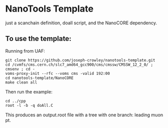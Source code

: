 # NanoTools Template

just a scanchain definition, doall script, and the NanoCORE dependency. 

## To use the template:
Running from UAF:
```
git clone https://github.com/joseph-crowley/nanotools-template.git
cd /cvmfs/cms.cern.ch/slc7_amd64_gcc900/cms/cmssw/CMSSW_12_2_0/ ; cmsenv ; cd -
voms-proxy-init --rfc --voms cms -valid 192:00
cd nanotools-template/NanoCORE
make clean all 
```

Then run the example:
```
cd ../cpp
root -l -b -q doAll.C
```

This produces an output.root file with a tree with one branch: leading muon pt. 
